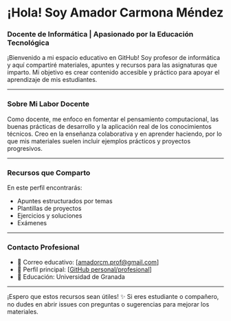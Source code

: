 # ¡Hola! Soy Amador Carmona Méndez

### Docente de Informática | Apasionado por la Educación Tecnológica

¡Bienvenido a mi espacio educativo en GitHub! Soy profesor de informática y aquí compartiré materiales, apuntes y recursos para las asignaturas que imparto. Mi objetivo es crear contenido accesible y práctico para apoyar el aprendizaje de mis estudiantes.

---

### Sobre Mi Labor Docente
Como docente, me enfoco en fomentar el pensamiento computacional, las buenas prácticas de desarrollo y la aplicación real de los conocimientos técnicos. Creo en la enseñanza colaborativa y en aprender haciendo, por lo que mis materiales suelen incluir ejemplos prácticos y proyectos progresivos.

---

### Recursos que Comparto
En este perfil encontrarás:
-  Apuntes estructurados por temas
-  Plantillas de proyectos
-  Ejercicios y soluciones
-  Exámenes

---

###  Contacto Profesional
- 📧 Correo educativo: [amadorcm.prof@gmail.com]
- 🔗 Perfil principal: [[GitHub personal/profesional](https://github.com/Amadorcm/Amadorcm)]
- 🏫 Educación: Universidad de Granada
  
---


¡Espero que estos recursos sean útiles! ✨ Si eres estudiante o compañero, no dudes en abrir issues con preguntas o sugerencias para mejorar los materiales.


